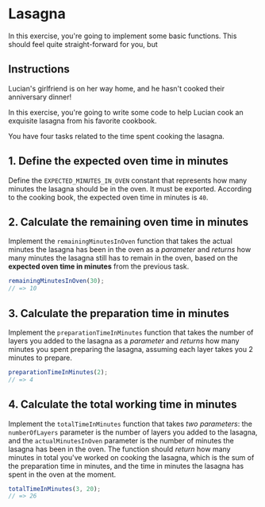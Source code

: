 # Lasagna

In this exercise, you're going to implement some basic functions. This should feel quite straight-forward for you, but

## Instructions

Lucian's girlfriend is on her way home, and he hasn't cooked their anniversary dinner!

In this exercise, you're going to write some code to help Lucian cook an exquisite lasagna from his favorite cookbook.

You have four tasks related to the time spent cooking the lasagna.

## 1. Define the expected oven time in minutes

Define the `EXPECTED_MINUTES_IN_OVEN` constant that represents how many minutes the lasagna should be in the oven. It must be exported. According to the cooking book, the expected oven time in minutes is `40`.

## 2. Calculate the remaining oven time in minutes

Implement the `remainingMinutesInOven` function that takes the actual minutes the lasagna has been in the oven as a _parameter_ and _returns_ how many minutes the lasagna still has to remain in the oven, based on the **expected oven time in minutes** from the previous task.

```javascript
remainingMinutesInOven(30);
// => 10
```

## 3. Calculate the preparation time in minutes

Implement the `preparationTimeInMinutes` function that takes the number of layers you added to the lasagna as a _parameter_ and _returns_ how many minutes you spent preparing the lasagna, assuming each layer takes you 2 minutes to prepare.

```javascript
preparationTimeInMinutes(2);
// => 4
```

## 4. Calculate the total working time in minutes

Implement the `totalTimeInMinutes` function that takes _two parameters_: the `numberOfLayers` parameter is the number of layers you added to the lasagna, and the `actualMinutesInOven` parameter is the number of minutes the lasagna has been in the oven. The function should _return_ how many minutes in total you've worked on cooking the lasagna, which is the sum of the preparation time in minutes, and the time in minutes the lasagna has spent in the oven at the moment.

```javascript
totalTimeInMinutes(3, 20);
// => 26
```
